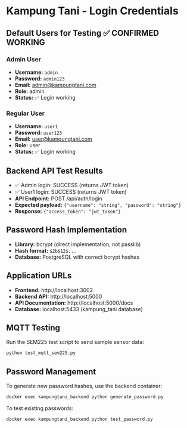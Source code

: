 # Kampung Tani - Login Credentials

## Default Users for Testing ✅ CONFIRMED WORKING

### Admin User

- **Username:** `admin`
- **Password:** `admin123`
- **Email:** admin@kampungtani.com
- **Role:** admin
- **Status:** ✅ Login working

### Regular User

- **Username:** `user1`
- **Password:** `user123`
- **Email:** user@kampungtani.com
- **Role:** user
- **Status:** ✅ Login working

## Backend API Test Results

- ✅ Admin login: SUCCESS (returns JWT token)
- ✅ User1 login: SUCCESS (returns JWT token)
- **API Endpoint:** POST /api/auth/login
- **Expected payload:** `{"username": "string", "password": "string"}`
- **Response:** `{"access_token": "jwt_token"}`

## Password Hash Implementation

- **Library:** bcrypt (direct implementation, not passlib)
- **Hash format:** `$2b$12$...`
- **Database:** PostgreSQL with correct bcrypt hashes

## Application URLs

- **Frontend:** http://localhost:3002
- **Backend API:** http://localhost:5000
- **API Documentation:** http://localhost:5000/docs
- **Database:** localhost:5433 (kampung_tani database)

## MQTT Testing

Run the SEM225 test script to send sample sensor data:

```bash
python test_mqtt_sem225.py
```

## Password Management

To generate new password hashes, use the backend container:

```bash
docker exec kampungtani_backend python generate_password.py
```

To test existing passwords:

```bash
docker exec kampungtani_backend python test_password.py
```
